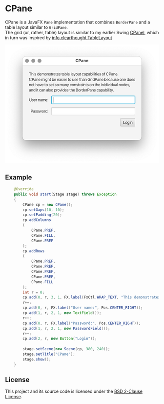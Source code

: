 # CPane

CPane is a JavaFX `Pane` implementation that combines `BorderPane` and a table layout similar to `GridPane`.  
The grid (or, rather, table) layout is similar to my earlier Swing
[CPanel](https://github.com/andy-goryachev/PasswordSafe/blob/master/src/goryachev/swing/CPanel.java), 
which in turn was inspired by 
[info.clearthought.TableLayout](http://www.clearthought.info/)

![screenshot](cpane.png)



## Example


```java
	@Override
	public void start(Stage stage) throws Exception
	{
		CPane cp = new CPane();
		cp.setGaps(10, 10);
		cp.setPadding(20);
		cp.addColumns
		(
			CPane.PREF,
			CPane.FILL,
			CPane.PREF
		);
		cp.addRows
		(
			CPane.PREF,
			CPane.PREF,
			CPane.PREF,
			CPane.PREF,
			CPane.FILL
		);
		int r = 0;
		cp.add(0, r, 3, 1, FX.label(FxCtl.WRAP_TEXT, "This demonstrates table layout capabilities of CPane.\nCPane might be easier to use than GridPane because one does not have to set so many constraints on the inidividual nodes, and it can also provides the BorderPane capability."));
		r++;
		cp.add(0, r, FX.label("User name:", Pos.CENTER_RIGHT));
		cp.add(1, r, 2, 1, new TextField());
		r++;
		cp.add(0, r, FX.label("Password:", Pos.CENTER_RIGHT));
		cp.add(1, r, 2, 1, new PasswordField());
		r++;
		cp.add(2, r, new Button("Login"));

		stage.setScene(new Scene(cp, 380, 240));
		stage.setTitle("CPane");
		stage.show();
	}
```


## License

This project and its source code is licensed under the [BSD 2-Clause License](../LICENSE).
